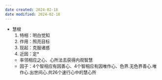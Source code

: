 ```yaml
---
date created: 2024-02-18
date modified: 2024-02-18
---
```

- 慧根
    1. 特相：明白觉知
    2. 作用：照亮目标
    3. 现起：克服诸惑
    4. 近因：定*
    - 率领相应之心、心所法去获得内观智慧
    - 因子：4个智相应有因善心、4个智相应有因唯作心、色界.无色界善心.唯作心.出世间心.共26个速行心中的慧心所
